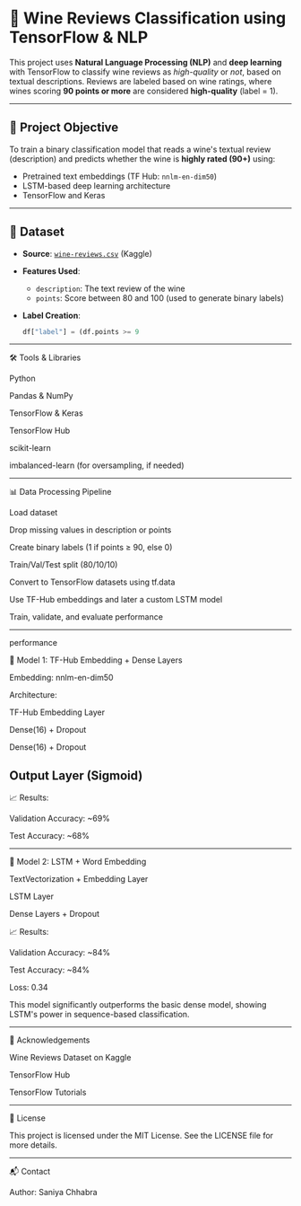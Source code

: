 # 🍷 Wine Reviews Classification using TensorFlow & NLP

This project uses **Natural Language Processing (NLP)** and **deep learning** with TensorFlow to classify wine reviews as *high-quality* or *not*, based on textual descriptions. Reviews are labeled based on wine ratings, where wines scoring **90 points or more** are considered **high-quality** (label = 1).

---

## 🧠 Project Objective

To train a binary classification model that reads a wine's textual review (description) and predicts whether the wine is **highly rated (90+)** using:

- Pretrained text embeddings (TF Hub: `nnlm-en-dim50`)
- LSTM-based deep learning architecture
- TensorFlow and Keras

---

## 📁 Dataset

- **Source**: [`wine-reviews.csv`](https://www.kaggle.com/datasets/zynicide/wine-reviews) (Kaggle)
- **Features Used**:
  - `description`: The text review of the wine
  - `points`: Score between 80 and 100 (used to generate binary labels)

- **Label Creation**:
  ```python
  df["label"] = (df.points >= 9


---
🛠️ Tools & Libraries

Python

Pandas & NumPy

TensorFlow & Keras

TensorFlow Hub

scikit-learn

imbalanced-learn (for oversampling, if needed)


---
📊 Data Processing Pipeline

Load dataset

Drop missing values in description or points

Create binary labels (1 if points ≥ 90, else 0)

Train/Val/Test split (80/10/10)

Convert to TensorFlow datasets using tf.data

Use TF-Hub embeddings and later a custom LSTM model

Train, validate, and evaluate performance


---
performance

🧪 Model 1: TF-Hub Embedding + Dense Layers

Embedding: nnlm-en-dim50

Architecture:

TF-Hub Embedding Layer

Dense(16) + Dropout

Dense(16) + Dropout

Output Layer (Sigmoid)
---


📈 Results:

Validation Accuracy: ~69%

Test Accuracy: ~68%

---
🧠 Model 2: LSTM + Word Embedding

TextVectorization + Embedding Layer

LSTM Layer

Dense Layers + Dropout

📈 Results:

Validation Accuracy: ~84%

Test Accuracy: ~84%

Loss: 0.34

This model significantly outperforms the basic dense model, showing LSTM's power in sequence-based classification.


---
🙌 Acknowledgements

Wine Reviews Dataset on Kaggle

TensorFlow Hub

TensorFlow Tutorials

---
📄 License

This project is licensed under the MIT License. See the LICENSE file for more details.

---
📬 Contact

Author: Saniya Chhabra
